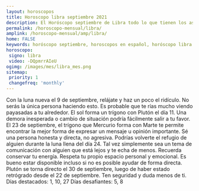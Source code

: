 ```yaml
---
layout: horoscopos
title: Horoscopo libra septiembre 2021
description: El Horóscopo septiembre de Libra todo lo que tienen los astros preparados para este mes, amor, trabajo, familia. Todo sobre astrologia, tarot, predicciones. Horoscopo gratis en español, predicciones y astrología.
permalink: /horoscopo-mensual/libra/
amplink: /horoscopo-mensual/amp/libra/
home: FALSE
keywords: horóscopo septiembre, horoscopos en español, horóscopo libra septiembre , horóscopo esperanza gracia, horoscop, horóscopos gratis, horoscopo libra, Tarot, Astrologia, Zodíaco, libra, horoscopo gratis, horoscopo del mes 
horoscopo:
 signo: libra
 video: -DQpmrrAIeU
ogimg: /images/mes/libra_mes.png
sitemap:
 priority: 1
 changefreq: 'monthly'
---
```



Con la luna nueva el 9 de septiembre, relájate y haz un poco el ridículo. No serás la única persona haciendo esto. Es probable que te rías mucho viendo payasadas a tu alrededor. 
El sol forma un trígono con Plutón el día 11. Una demora inesperada o cambio de situación podría fácilmente salir a tu favor. 
El 23 de septiembre, el trígono que Mercurio forma con Marte te permite encontrar la mejor forma de expresar un mensaje u opinión importante. Sé una persona honesta y directa, no agresiva. 
Podrías volverte el refugio de alguien durante la luna llena del día 24. Tal vez simplemente sea un tema de comunicación con alguien que está lejos y te echa de menos. Recuerda conservar tu energía. Respeta tu propio espacio personal y emocional. Es bueno estar disponible incluso si no es posible ayudar de forma directa. 
Plutón se torna directo el 30 de septiembre, luego de haber estado retrógrado desde el 22 de septiembre. Ten seguridad y duda menos de ti. 
Días destacados: 1, 10, 27
Días desafiantes: 5, 8